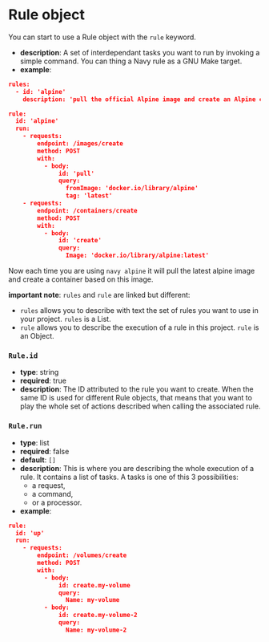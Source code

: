 # Rule object

You can start to use a Rule object with the `rule` keyword.

- **description**: A set of interdependant tasks you want to run by invoking a simple command. You can thing a Navy rule as a GNU Make target. 
- **example**:
```json
rules:
  - id: 'alpine'
    description: 'pull the official Alpine image and create an Alpine container'

rule:
  id: 'alpine'
  run:
    - requests:
        endpoint: /images/create
        method: POST
        with:
          - body:
              id: 'pull'
              query:
                fromImage: 'docker.io/library/alpine'
                tag: 'latest'
    - requests:
        endpoint: /containers/create
        method: POST
        with:
          - body:
              id: 'create'
              query:
                Image: 'docker.io/library/alpine:latest'
```

Now each time you are using `navy alpine` it will pull the latest alpine image and create a container based on this image.

**important note**: `rules` and `rule` are linked but different:
- `rules` allows you to describe with text the set of rules you want to use in your project. `rules` is a List.
- `rule` allows you to describe the execution of a rule in this project. `rule` is an Object.

### `Rule.id`

- **type**: string
- **required**: true
- **description**: The ID attributed to the rule you want to create. When the same ID is used for different Rule objects, that means that you want to play the whole set of actions described when calling the associated rule.

### `Rule.run`

- **type**: list
- **required**: false
- **default**: `[]`
- **description**: This is where you are describing the whole execution of a rule. It contains a list of tasks. A tasks is one of this 3 possibilities:
    - a request,
    - a command,
    - or a processor.
- **example**:
```json
rule:
  id: 'up'
  run:
    - requests:
        endpoint: /volumes/create
        method: POST
        with:
          - body:
              id: create.my-volume
              query:
                Name: my-volume
          - body:
              id: create.my-volume-2
              query:
                Name: my-volume-2
```
